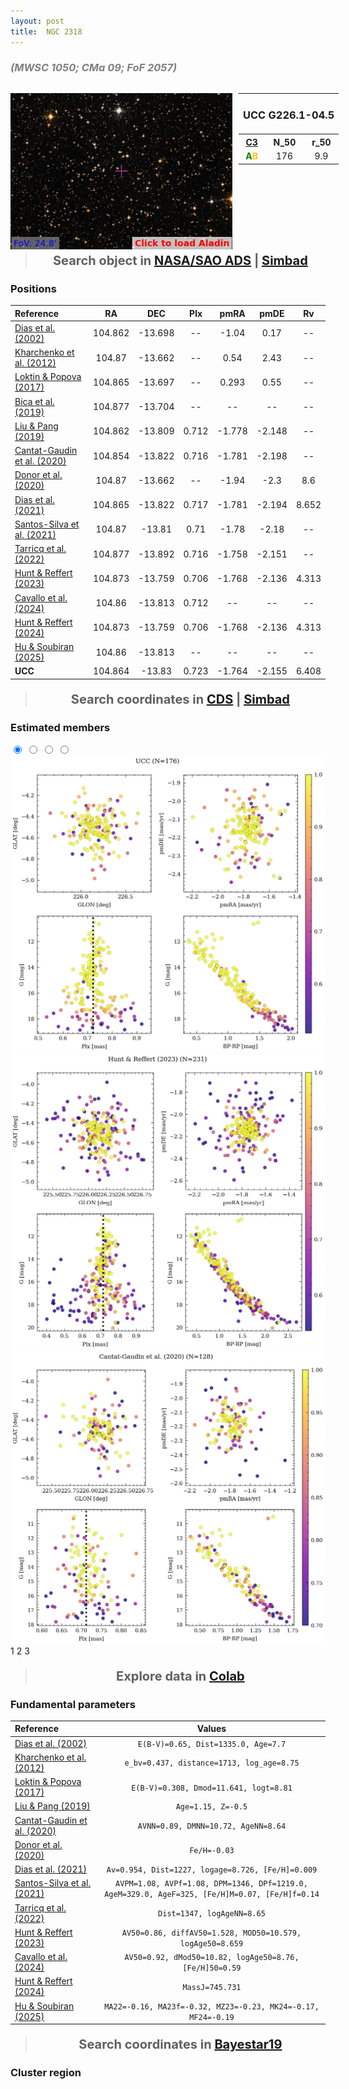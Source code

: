 ```yaml
---
layout: post
title:  NGC 2318
---
```

<h3><span style="color: #808080;"><i>(MWSC 1050; CMa 09; FoF 2057)</i></span></h3><div style="display: flex; justify-content: space-between; width:720px;height:250px">
<div style="text-align: center;">

<!-- Static image + data attributes for FOV and target -->
<img id="aladin_img"
     data-umami-event="aladin_load"
     src="https://raw.githubusercontent.com/ucc23/Q3N/main/plots/aladin/ngc2318.webp"
     alt="Click to load Aladin Lite" 
     style="width:355px;height:250px; cursor: pointer;"
     data-fov="0.33" 
     data-target="104.864 -13.83"/>
<!-- Div to contain Aladin Lite viewer -->
<div id="aladin-lite-div" style="width:355px;height:250px;display:none;"></div>
<!-- Aladin Lite script (will be loaded after the image is clicked) -->
<script src="{{ site.baseurl }}/scripts/aladin_load.js"></script>

</div>
<!-- Left block -->

<table style="width:355px;height:250px;">
  <!-- Row 1 (title) -->
  <tr>
    <td colspan="5"><h3>UCC G226.1-04.5</h3></td>
  </tr>
  <!-- Row 2 -->
  <tr>
    <th style="text-align: center;"><a href="https://ucc.ar/faq#what-is-the-c3-parameter" title="Combined class">C3</a></th>
    <th style="text-align: center;"><div title="Stars with membership probability >50%">N_50</div></th>
    <th style="text-align: center;"><div title="Radius that contains half the members [arcmin]">r_50</div></th>
  </tr>
  <!-- Row 3 -->
  <tr>
    <td style="text-align: center;"><span style="color: green; font-weight: bold;">A</span><span style="color: #FFC300; font-weight: bold;">B</span></td>
    <td style="text-align: center;">176</td>
    <td style="text-align: center;">9.9</td>
  </tr>
</table>
</div>

> <p style="text-align:center; font-weight: bold; font-size:20px">Search object in <a data-umami-event="nasa_search" href="https://ui.adsabs.harvard.edu/search/q=%20collection%3Aastronomy%20body%3A%22NGC%202318%22&sort=date%20desc%2C%20bibcode%20desc&p_=0" target="_blank">NASA/SAO ADS</a> | <a data-umami-event="simbad_search" href="https://simbad.cds.unistra.fr/simbad/sim-id-refs?Ident=ngc2318" target="_blank">Simbad</a></p>


### Positions

| Reference    | RA    | DEC   | Plx  | pmRA  | pmDE   |  Rv  |
| :---         | :---: | :---: | :---: | :---: | :---: | :---: |
|[Dias et al. (2002)](https://ui.adsabs.harvard.edu/abs/2002A%26A...389..871D) | 104.862 | -13.698 | -- | -1.04 | 0.17 | -- |
|[Kharchenko et al. (2012)](https://ui.adsabs.harvard.edu/abs/2012A%26A...543A.156K) | 104.87 | -13.662 | -- | 0.54 | 2.43 | -- |
|[Loktin & Popova (2017)](https://ui.adsabs.harvard.edu/abs/2017AstBu..72..257L) | 104.865 | -13.697 | -- | 0.293 | 0.55 | -- |
|[Bica et al. (2019)](https://ui.adsabs.harvard.edu/abs/2019AJ....157...12B) | 104.877 | -13.704 | -- | -- | -- | -- |
|[Liu & Pang (2019)](https://ui.adsabs.harvard.edu/abs/2019ApJS..245...32L) | 104.862 | -13.809 | 0.712 | -1.778 | -2.148 | -- |
|[Cantat-Gaudin et al. (2020)](https://ui.adsabs.harvard.edu/abs/2020A%26A...640A...1C) | 104.854 | -13.822 | 0.716 | -1.781 | -2.198 | -- |
|[Donor et al. (2020)](https://ui.adsabs.harvard.edu/abs/2020AJ....159..199D) | 104.87 | -13.662 | -- | -1.94 | -2.3 | 8.6 |
|[Dias et al. (2021)](https://ui.adsabs.harvard.edu/abs/2021MNRAS.504..356D) | 104.865 | -13.822 | 0.717 | -1.781 | -2.194 | 8.652 |
|[Santos-Silva et al. (2021)](https://ui.adsabs.harvard.edu/abs/2021MNRAS.508.1033S) | 104.87 | -13.81 | 0.71 | -1.78 | -2.18 | -- |
|[Tarricq et al. (2022)](https://ui.adsabs.harvard.edu/abs/2022A%26A...659A..59T) | 104.877 | -13.892 | 0.716 | -1.758 | -2.151 | -- |
|[Hunt & Reffert (2023)](https://ui.adsabs.harvard.edu/abs/2023A%26A...673A.114H) | 104.873 | -13.759 | 0.706 | -1.768 | -2.136 | 4.313 |
|[Cavallo et al. (2024)](https://ui.adsabs.harvard.edu/abs/2024AJ....167...12C) | 104.86 | -13.813 | 0.712 | -- | -- | -- |
|[Hunt & Reffert (2024)](https://ui.adsabs.harvard.edu/abs/2024A%26A...686A..42H) | 104.873 | -13.759 | 0.706 | -1.768 | -2.136 | 4.313 |
|[Hu & Soubiran (2025)](https://ui.adsabs.harvard.edu/abs/2025A%26A...699A.246H) | 104.86 | -13.813 | -- | -- | -- | -- |
| **UCC** |104.864 | -13.83 | 0.723 | -1.764 | -2.155 | 6.408 |

> <p style="text-align:center; font-weight: bold; font-size:20px">Search coordinates in <a data-umami-event="cds_coord_search" href="https://cdsportal.u-strasbg.fr/?target=104.864,-13.83" target="_blank">CDS</a> | <a data-umami-event="simbad_coord_search" href="https://simbad.cds.unistra.fr/mobile/object_list.html?coord=104.864%20-13.83&output=json&radius=5&userEntry=ngc2318" target="_blank">Simbad</a></p>

### Estimated members

<div class="carousel">
<input type="radio" name="radio-btn" id="slide1" checked>
<input type="radio" name="radio-btn" id="slide1">
<input type="radio" name="radio-btn" id="slide2">
<input type="radio" name="radio-btn" id="slide3">
<div class="slides">
<div class="slide">
<a href="https://raw.githubusercontent.com/ucc23/Q3N/main/plots/UCC/ngc2318.webp" target="_blank">
<img src="https://raw.githubusercontent.com/ucc23/Q3N/main/plots/UCC/ngc2318.webp" alt="NGC 2318 UCC">
</a>
</div>
<div class="slide">
<a href="https://raw.githubusercontent.com/ucc23/Q3N/main/plots/HUNT23/ngc2318.webp" target="_blank">
<img src="https://raw.githubusercontent.com/ucc23/Q3N/main/plots/HUNT23/ngc2318.webp" alt="NGC 2318 HUNT23">
</a>
</div>
<div class="slide">
<a href="https://raw.githubusercontent.com/ucc23/Q3N/main/plots/CANTAT20/ngc2318.webp" target="_blank">
<img src="https://raw.githubusercontent.com/ucc23/Q3N/main/plots/CANTAT20/ngc2318.webp" alt="NGC 2318 CANTAT20">
</a>
</div>
</div>
<div class="indicators">
<label for="slide1">1</label>
<label for="slide2">2</label>
<label for="slide3">3</label>
</div>
</div>


> <p style="text-align:center; font-weight: bold; font-size:20px">Explore data in <a data-umami-event="colab" href="https://colab.research.google.com/github/ucc23/ucc/blob/main/assets/notebook.ipynb" target="_blank">Colab</a></p>


### Fundamental parameters

| Reference |  Values |
| :---      |  :---:  |
| [Dias et al. (2002)](https://ui.adsabs.harvard.edu/abs/2002A%26A...389..871D) | `E(B-V)=0.65, Dist=1335.0, Age=7.7` |
| [Kharchenko et al. (2012)](https://ui.adsabs.harvard.edu/abs/2012A%26A...543A.156K) | `e_bv=0.437, distance=1713, log_age=8.75` |
| [Loktin & Popova (2017)](https://ui.adsabs.harvard.edu/abs/2017AstBu..72..257L) | `E(B-V)=0.308, Dmod=11.641, logt=8.81` |
| [Liu & Pang (2019)](https://ui.adsabs.harvard.edu/abs/2019ApJS..245...32L) | `Age=1.15, Z=-0.5` |
| [Cantat-Gaudin et al. (2020)](https://ui.adsabs.harvard.edu/abs/2020A%26A...640A...1C) | `AVNN=0.89, DMNN=10.72, AgeNN=8.64` |
| [Donor et al. (2020)](https://ui.adsabs.harvard.edu/abs/2020AJ....159..199D) | `Fe/H=-0.03` |
| [Dias et al. (2021)](https://ui.adsabs.harvard.edu/abs/2021MNRAS.504..356D) | `Av=0.954, Dist=1227, logage=8.726, [Fe/H]=0.009` |
| [Santos-Silva et al. (2021)](https://ui.adsabs.harvard.edu/abs/2021MNRAS.508.1033S) | `AVPM=1.08, AVPf=1.08, DPM=1346, DPf=1219.0, AgeM=329.0, AgeF=325, [Fe/H]M=0.07, [Fe/H]f=0.14` |
| [Tarricq et al. (2022)](https://ui.adsabs.harvard.edu/abs/2022A%26A...659A..59T) | `Dist=1347, logAgeNN=8.65` |
| [Hunt & Reffert (2023)](https://ui.adsabs.harvard.edu/abs/2023A%26A...673A.114H) | `AV50=0.86, diffAV50=1.528, MOD50=10.579, logAge50=8.659` |
| [Cavallo et al. (2024)](https://ui.adsabs.harvard.edu/abs/2024AJ....167...12C) | `AV50=0.92, dMod50=10.82, logAge50=8.76, [Fe/H]50=0.59` |
| [Hunt & Reffert (2024)](https://ui.adsabs.harvard.edu/abs/2024A%26A...686A..42H) | `MassJ=745.731` |
| [Hu & Soubiran (2025)](https://ui.adsabs.harvard.edu/abs/2025A%26A...699A.246H) | `MA22=-0.16, MA23f=-0.32, MZ23=-0.23, MK24=-0.17, MF24=-0.19` |

> <p style="text-align:center; font-weight: bold; font-size:20px">Search coordinates in <a data-umami-event="bayestar" href="http://argonaut.skymaps.info/query?lon=226.167%20&lat=-4.505&coordsys=gal&mapname=bayestar2019" target="_blank">Bayestar19</a></p>


### Cluster region

<html lang="en">
  <body>
    <center>
    <div id="plot-params"
         data-oc-name="ngc2318"
         data-ra-center="104.85"
         data-dec-center="-13.82"
         data-rad-deg="9.9"
         data-plx="0.723">
    </div>
    <div id="plot-container">
        <div id="plot"></div>
    </div>
    <script defer type="module" src="{{ site.baseurl }}/scripts/radec_scatter.js"></script>
    </center>
  </body>
</html>
<br>
